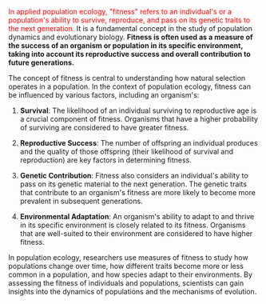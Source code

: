 <font color="red">In applied population ecology, "fitness" refers to an individual's or a population's ability to survive, reproduce, and pass on its genetic traits to the next generation.</font> It is a fundamental concept in the study of population dynamics and evolutionary biology. **Fitness is often used as a measure of the success of an organism or population in its specific environment, taking into account its reproductive success and overall contribution to future generations.**

The concept of fitness is central to understanding how natural selection operates in a population. In the context of population ecology, fitness can be influenced by various factors, including an organism's:

1. **Survival**: The likelihood of an individual surviving to reproductive age is a crucial component of fitness. Organisms that have a higher probability of surviving are considered to have greater fitness.

2. **Reproductive Success**: The number of offspring an individual produces and the quality of those offspring (their likelihood of survival and reproduction) are key factors in determining fitness.

3. **Genetic Contribution**: Fitness also considers an individual's ability to pass on its genetic material to the next generation. The genetic traits that contribute to an organism's fitness are more likely to become more prevalent in subsequent generations.

4. **Environmental Adaptation**: An organism's ability to adapt to and thrive in its specific environment is closely related to its fitness. Organisms that are well-suited to their environment are considered to have higher fitness.

In population ecology, researchers use measures of fitness to study how populations change over time, how different traits become more or less common in a population, and how species adapt to their environments. By assessing the fitness of individuals and populations, scientists can gain insights into the dynamics of populations and the mechanisms of evolution.